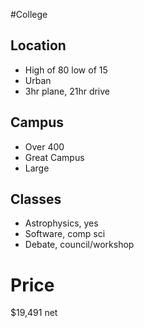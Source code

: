 #College

## Location

- High of 80 low of 15
- Urban
- 3hr plane, 21hr drive

## Campus
- Over 400
- Great Campus
- Large

## Classes
- Astrophysics, yes
- Software, comp sci
- Debate, council/workshop

# Price

$19,491 net